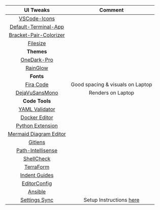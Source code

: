 | UI Tweaks                                                                             | Comment                                                                             |
|:-------------------------------------------------------------------------------------:|:-----------------------------------------------------------------------------------:|
| [VSCode-Icons](https://github.com/vscode-icons/vscode-icons)                          |                                                                                     |
| [Default-Terminal-App](https://stackoverflow.com/a/38494284)                          |                                                                                     |
| [Bracket-Pair-Colorizer](https://github.com/CoenraadS/BracketPair)                    |                                                                                     |
| [Filesize](https://marketplace.visualstudio.com/items?itemName=mkxml.vscode-filesize) |                                                                                     |
| **Themes**                                                                            |                                                                                     |
| [OneDark-Pro](https://github.com/Binaryify/OneDark-Pro)                               |                                                                                     |
| [RainGlow](https://github.com/rainglow/vscode)                                        |                                                                                     |
| **Fonts**                                                                             |                                                                                     |
| [Fira Code](https://github.com/tonsky/FiraCode)                                       | Good spacing & visuals on Laptop | Monitor                                          |
| [DejaVuSansMono](https://dejavu-fonts.github.io/Download.html)                        | Renders on Laptop | Monitor                                                         |
| **Code Tools**                                                                        |                                                                                     |
| [YAML Validator](https://github.com/redhat-developer/vscode-yaml)                     |                                                                                     |
| [Docker Editor](https://github.com/microsoft/vscode-docker)                           |                                                                                     |
| [Python Extension](https://github.com/Microsoft/vscode-python)                        |                                                                                     |
| [Mermaid Diagram Editor](https://github.com/vstirbu/vscode-mermaid-preview)           |                                                                                     |
| [Gitlens](https://github.com/eamodio/vscode-gitlens)                                  |                                                                                     |
| [Path-Intellisense](https://github.com/ChristianKohler/PathIntellisense)              |                                                                                     |
| [ShellCheck](https://github.com/vscode-shellcheck/vscode-shellcheck)                  |                                                                                     |
| [TerraForm](https://github.com/mauve/vscode-terraform)                                |                                                                                     |
| [Indent Guides](https://stackoverflow.com/a/49256032)                                 |                                                                                     |
| [EditorConfig]([vscode-editorconfig)                                                  |                                                                                     |
| [Ansible](https://github.com/VSChina/vscode-ansible)                                  |                                                                                     |
| [Settings Sync](https://github.com/shanalikhan/code-settings-sync)                    | Setup Instructions [here](https://itnext.io/settings-sync-with-vs-code-c3d4f126989) |
